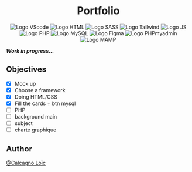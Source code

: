 <h1 align="center">Portfolio</h1>

<p align="center">
    <img src="https://img.shields.io/badge/Visual_Studio_Code-0078D4?style=for-the-badge&logo=visual%20studio%20code&logoColor=white" alt="Logo VScode">
    <img src="https://img.shields.io/badge/HTML5-E34F26?style=for-the-badge&logo=html5&logoColor=white" alt="Logo HTML">
    <img src="https://img.shields.io/badge/Sass-CC6699?style=for-the-badge&logo=sass&logoColor=white" alt="Logo SASS">
    <img src="https://img.shields.io/badge/Tailwind_CSS-38B2AC?style=for-the-badge&logo=tailwind-css&logoColor=white" alt="Logo Tailwind">
    <img src="https://img.shields.io/badge/JavaScript-F7DF1E?style=for-the-badge&logo=javascript&logoColor=black" alt="Logo JS">
    <img src="https://img.shields.io/badge/PHP-777BB4?style=for-the-badge&logo=php&logoColor=white" alt="Logo PHP">
    <img src="https://img.shields.io/badge/MySQL-00000F?style=for-the-badge&logo=mysql&logoColor=white" alt="Logo MySQL">
    <img src="https://img.shields.io/badge/Figma-F24E1E?style=for-the-badge&logo=figma&logoColor=white" alt="Logo Figma">
    <img src="https://img.shields.io/badge/PHPMyAdmnin-90E59A.svg?style=for-the-badge&logo=phpmyadmin&logoColor=black" alt="Logo PHPmyadmin">
    <img src="https://img.shields.io/badge/MAMP-75AADB?style=for-the-badge&logo=MAMP&logoColor=white" alt="Logo MAMP">
</p>

<i><strong>Work in progress...</strong></i>

<h2>Objectives</h2>

- [x] Mock up
- [x] Choose a framework
- [x] Doing HTML/CSS
- [x] Fill the cards + btn mysql
- [ ] PHP
- [ ] background main
- [ ] subject 
- [ ] charte graphique

<h2>Author</h2>

[@Calcagno Loïc](https://github.com/CalcagnoLoic)
